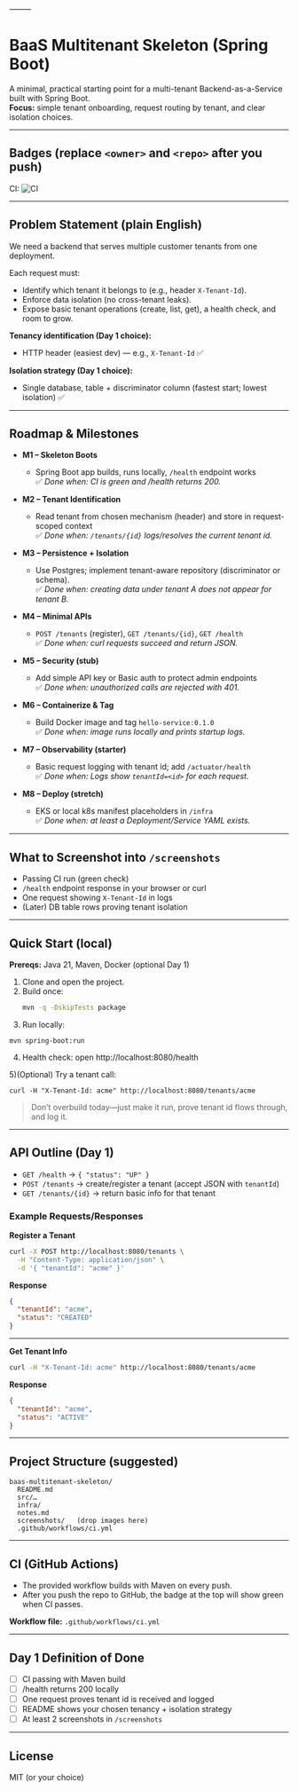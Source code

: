 ⸻

# BaaS Multitenant Skeleton (Spring Boot)

A minimal, practical starting point for a multi-tenant Backend-as-a-Service built with Spring Boot.  
**Focus:** simple tenant onboarding, request routing by tenant, and clear isolation choices.

---

## Badges (replace `<owner>` and `<repo>` after you push)

CI: ![CI](https://github.com/<owner>/<repo>/actions/workflows/ci.yml/badge.svg)

---

## Problem Statement (plain English)

We need a backend that serves multiple customer tenants from one deployment.

Each request must:
- Identify which tenant it belongs to (e.g., header `X-Tenant-Id`).
- Enforce data isolation (no cross-tenant leaks).
- Expose basic tenant operations (create, list, get), a health check, and room to grow.

**Tenancy identification (Day 1 choice):**
- HTTP header (easiest dev) — e.g., `X-Tenant-Id` ✅

**Isolation strategy (Day 1 choice):**
- Single database, table + discriminator column (fastest start; lowest isolation) ✅

---

## Roadmap & Milestones

- **M1 – Skeleton Boots**
  - Spring Boot app builds, runs locally, `/health` endpoint works  
  ✅ *Done when: CI is green and /health returns 200.*

- **M2 – Tenant Identification**
  - Read tenant from chosen mechanism (header) and store in request-scoped context  
  ✅ *Done when: `/tenants/{id}` logs/resolves the current tenant id.*

- **M3 – Persistence + Isolation**
  - Use Postgres; implement tenant-aware repository (discriminator or schema).  
  ✅ *Done when: creating data under tenant A does not appear for tenant B.*

- **M4 – Minimal APIs**
  - `POST /tenants` (register), `GET /tenants/{id}`, `GET /health`  
  ✅ *Done when: curl requests succeed and return JSON.*

- **M5 – Security (stub)**
  - Add simple API key or Basic auth to protect admin endpoints  
  ✅ *Done when: unauthorized calls are rejected with 401.*

- **M6 – Containerize & Tag**
  - Build Docker image and tag `hello-service:0.1.0`  
  ✅ *Done when: image runs locally and prints startup logs.*

- **M7 – Observability (starter)**
  - Basic request logging with tenant id; add `/actuator/health`  
  ✅ *Done when: Logs show `tenantId=<id>` for each request.*

- **M8 – Deploy (stretch)**
  - EKS or local k8s manifest placeholders in `/infra`  
  ✅ *Done when: at least a Deployment/Service YAML exists.*

---

## What to Screenshot into `/screenshots`

- Passing CI run (green check)
- `/health` endpoint response in your browser or curl
- One request showing `X-Tenant-Id` in logs
- (Later) DB table rows proving tenant isolation

---

## Quick Start (local)

**Prereqs:** Java 21, Maven, Docker (optional Day 1)

1) Clone and open the project.
2) Build once:
   ```bash
   mvn -q -DskipTests package
   ```
3) Run locally:
  ```
  mvn spring-boot:run
  ```
4) Health check: open http://localhost:8080/health

5)(Optional) Try a tenant call:
  ```
  curl -H "X-Tenant-Id: acme" http://localhost:8080/tenants/acme
  ```
> Don’t overbuild today—just make it run, prove tenant id flows through, and log it.

---

## API Outline (Day 1)

- `GET /health` → `{ "status": "UP" }`
- `POST /tenants` → create/register a tenant (accept JSON with `tenantId`)
- `GET /tenants/{id}` → return basic info for that tenant

### Example Requests/Responses

**Register a Tenant**

```bash
curl -X POST http://localhost:8080/tenants \
  -H "Content-Type: application/json" \
  -d '{ "tenantId": "acme" }'
```

**Response**
```json
{
  "tenantId": "acme",
  "status": "CREATED"
}
```

---

**Get Tenant Info**

```bash
curl -H "X-Tenant-Id: acme" http://localhost:8080/tenants/acme
```

**Response**
```json
{
  "tenantId": "acme",
  "status": "ACTIVE"
}
```



---

## Project Structure (suggested)

```
baas-multitenant-skeleton/
  README.md
  src/…
  infra/
  notes.md
  screenshots/   (drop images here)
  .github/workflows/ci.yml
```


---

## CI (GitHub Actions)

- The provided workflow builds with Maven on every push.
- After you push the repo to GitHub, the badge at the top will show green when CI passes.

**Workflow file:** `.github/workflows/ci.yml`

---

## Day 1 Definition of Done

- [ ] CI passing with Maven build
- [ ] /health returns 200 locally
- [ ] One request proves tenant id is received and logged
- [ ] README shows your chosen tenancy + isolation strategy
- [ ] At least 2 screenshots in `/screenshots`

---

## License

MIT (or your choice)




